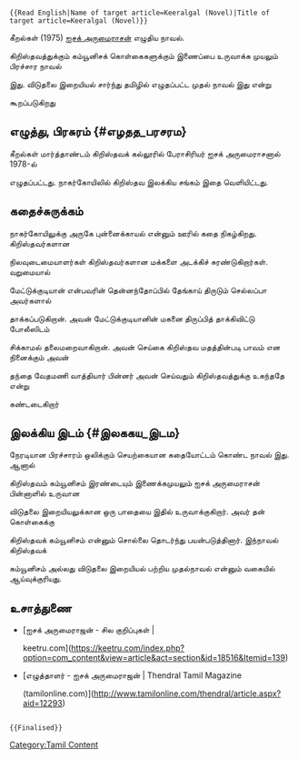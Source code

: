 ```{=mediawiki}
{{Read English|Name of target article=Keeralgal (Novel)|Title of target article=Keeralgal (Novel)}}
```
கீறல்கள் (1975) [ஐசக் அருமைராசன்](ஐசக்_அருமைராசன் "wikilink") எழுதிய நாவல்.
கிறிஸ்தவத்துக்கும் கம்யூனிசக் கொள்கைகளுக்கும் இணைப்பை உருவாக்க முயலும் பிரச்சார நாவல்
இது. விடுதலை இறையியல் சார்ந்து தமிழில் எழுதப்பட்ட முதல் நாவல் இது என்று
கூறப்படுகிறது

## எழுத்து, பிரசுரம் {#எழதத_பரசரம}

கீறல்கள் மார்த்தாண்டம் கிறிஸ்தவக் கல்லூரில் பேராசிரியர் ஐசக் அருமைராசனால் 1978-ல்
எழுதப்பட்டது. நாகர்கோயிலில் கிறிஸ்தவ இலக்கிய சங்கம் இதை வெளியிட்டது.

## கதைச்சுருக்கம்

நாகர்கோயிலுக்கு அருகே புன்னைக்காயல் என்னும் ஊரில் கதை நிகழ்கிறது. கிறிஸ்தவர்களான
நிலவுடைமையாளர்கள் கிறிஸ்தவர்களான மக்களை அடக்கிச் சுரண்டுகிறார்கள். வறுமையால்
மேட்டுக்குடியான் என்பவரின் தென்னந்தோப்பில் தேங்காய் திருடும் செல்லப்பா அவர்களால்
தாக்கப்படுகிறான். அவன் மேட்டுக்குடியானின் மகனை திருப்பித் தாக்கிவிட்டு போலீஸிடம்
சிக்காமல் தலைமறைவாகிறான். அவன் செய்கை கிறிஸ்தவ மதத்தின்படி பாவம் என நினைக்கும் அவன்
தந்தை வேதமணி வாத்தியார் பின்னர் அவன் செய்வதும் கிறிஸ்தவத்துக்கு உகந்ததே என்று
கண்டடைகிறார்

## இலக்கிய இடம் {#இலககய_இடம}

நேரடியான பிரச்சாரம் ஒலிக்கும் செயற்கையான கதையோட்டம் கொண்ட நாவல் இது. ஆனால்
கிறிஸ்தவம் கம்யூனிசம் இரண்டையும் இணைக்கமுயலும் ஐசக் அருமைராசன் பின்னாளில் உருவான
விடுதலை இறையியலுக்கான ஒரு பாதையை இதில் உருவாக்குகிறார். அவர் தன் கொள்கைக்கு
கிறிஸ்தவக் கம்யூனிசம் என்னும் சொல்லை தொடர்ந்து பயன்படுத்தினார். இந்நாவல் கிறிஸ்தவக்
கம்யூனிசம் அல்லது விடுதலை இறையியல் பற்றிய முதல்நாவல் என்னும் வகையில் ஆய்வுக்குரியது.

## உசாத்துணை

-   [ஐசக் அருமைராஜன் - சில குறிப்புகள் \|
    keetru.com](https://keetru.com/index.php?option=com_content&view=article&act=section&id=18516&Itemid=139)
-   [எழுத்தாளர் - ஐசக் அருமைராஜன் \| Thendral Tamil Magazine
    (tamilonline.com)](http://www.tamilonline.com/thendral/article.aspx?aid=12293)

```{=mediawiki}
{{Finalised}}
```
[Category:Tamil Content](Category:Tamil_Content "wikilink")
